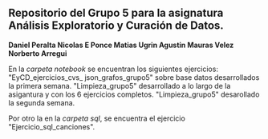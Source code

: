 ## Repositorio del Grupo 5 para la asignatura Análisis Exploratorio y Curación de Datos.

**Daniel Peralta
Nicolas E Ponce
Matias Ugrin
Agustin Mauras Velez
Norberto Arregui**

En la *carpeta notebook* se encuentran los siguientes ejercicios:
"EyCD_ejercicios_cvs_ json_grafos_grupo5" sobre base datos desarrollados la primera semana.
"Limpieza_grupo5" desarrollado a lo largo de la asigantura y con los 6 ejercicios completos.
"Limpieza_grupo5" desarollado la segunda semana.

Por otro la en la *carpeta sql*, se encuentra el ejercicio "Ejercicio_sql_canciones".
